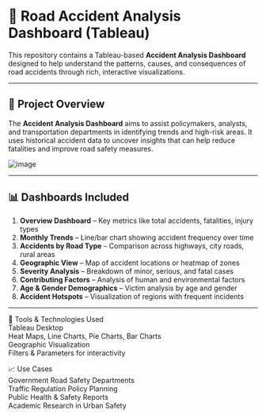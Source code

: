 
# 🚨 Road Accident Analysis Dashboard (Tableau)

This repository contains a Tableau-based **Accident Analysis Dashboard** designed to help understand the patterns, causes, and consequences of road accidents through rich, interactive visualizations.

---

## 📌 Project Overview

The **Accident Analysis Dashboard** aims to assist policymakers, analysts, and transportation departments in identifying trends and high-risk areas. It uses historical accident data to uncover insights that can help reduce fatalities and improve road safety measures.

![image](https://github.com/user-attachments/assets/7ff5e07c-8c1b-4bf0-bec1-eb8ead17c733)

---

## 📊 Dashboards Included

1. **Overview Dashboard** – Key metrics like total accidents, fatalities, injury types  
2. **Monthly Trends** – Line/bar chart showing accident frequency over time  
3. **Accidents by Road Type** – Comparison across highways, city roads, rural areas  
4. **Geographic View** – Map of accident locations or heatmap of zones  
5. **Severity Analysis** – Breakdown of minor, serious, and fatal cases  
6. **Contributing Factors** – Analysis of human and environmental factors  
7. **Age & Gender Demographics** – Victim analysis by age and gender  
8. **Accident Hotspots** – Visualization of regions with frequent incidents

---

🧰 Tools & Technologies Used <br>
Tableau Desktop <br>
Heat Maps, Line Charts, Pie Charts, Bar Charts <br>
Geographic Visualization <br>
Filters & Parameters for interactivity 


📈 Use Cases <br>
Government Road Safety Departments <br>
Traffic Regulation Policy Planning <br>
Public Health & Safety Reports <br>
Academic Research in Urban Safety 
